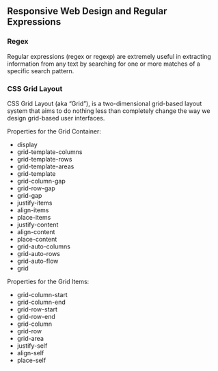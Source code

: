 ## Responsive Web Design and Regular Expressions

### Regex

Regular expressions (regex or regexp) are extremely useful in extracting information from any text by searching for one or more matches of a specific search pattern.

### CSS Grid Layout

CSS Grid Layout (aka “Grid”), is a two-dimensional grid-based layout system that aims to do nothing less than completely change the way we design grid-based user interfaces.

Properties for the Grid Container:

- display
- grid-template-columns
- grid-template-rows
- grid-template-areas
- grid-template
- grid-column-gap
- grid-row-gap
- grid-gap
- justify-items
- align-items
- place-items
- justify-content
- align-content
- place-content
- grid-auto-columns
- grid-auto-rows
- grid-auto-flow
- grid


Properties for the Grid Items:

- grid-column-start
- grid-column-end
- grid-row-start
- grid-row-end
- grid-column
- grid-row
- grid-area
- justify-self
- align-self
- place-self